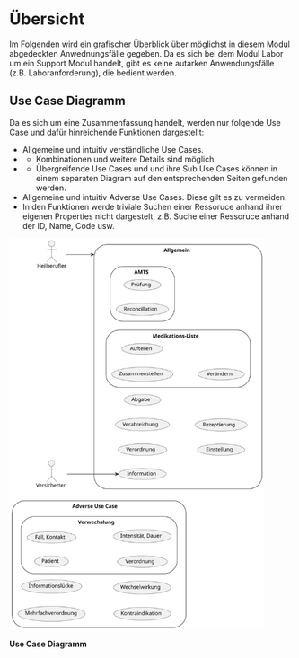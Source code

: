 # Übersicht
Im Folgenden wird ein grafischer Überblick über möglichst in diesem Modul abgedeckten Anwednungsfälle gegeben. Da es sich bei dem Modul Labor um ein Support Modul handelt, gibt es keine autarken Anwendungsfälle (z.B. Laboranforderung), die bedient werden. 



## Use Case Diagramm

Da es sich um eine Zusammenfassung handelt, werden nur folgende Use Case und dafür hinreichende Funktionen dargestellt:
* Allgemeine und intuitiv verständliche Use Cases.
* * Kombinationen und weitere Details sind möglich.
* * Übergreifende Use Cases und und ihre Sub Use Cases können in einem separaten Diagram auf den entsprechenden Seiten gefunden werden.
* Allgemeine und intuitiv Adverse Use Cases. Diese gilt es zu vermeiden.
* In den Funktionen werde triviale Suchen einer Ressoruce anhand ihrer eigenen Properties nicht dargestelt, z.B. Suche einer Ressoruce anhand der ID, Name, Code usw.

<img src="https://raw.githubusercontent.com/gematik/spec-ISiK-Labor/main-stufe-4/Material/images/diagrams/usecases.svg" alt="Use Case Diagrams" width="90%"/>

**Use Case Diagramm**